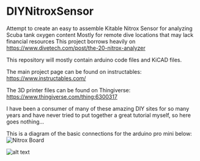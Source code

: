 # DIYNitroxSensor
Attempt to create an easy to assemble Kitable Nitrox Sensor for analyzing Scuba tank oxygen content
Mostly for remote dive locations that may lack financial resources
This project borrows heavily on https://www.divetech.com/post/the-20-nitrox-analyzer

This repository will mostly contain arduino code files and KiCAD files. 

The main project page can be found on instructables: https://www.instructables.com/

The 3D printer files can be found on Thingiverse: https://www.thingiverse.com/thing:6300317

I have been a consumer of many of these amazing DIY sites for so many years and have never tried to put together a great tutorial myself, so here goes nothing...

This is a diagram of the basic connections for the arduino pro mini below:
![Nitrox Board](https://github.com/rolandoman/DIYNitroxSensor/assets/35143707/7ccfef57-fb23-4b30-916b-51e2076071da)

![alt text](http://https://github.com/rolandoman/DIYNitroxSensor/blob/main/Nitrox%20Board.jpg)
